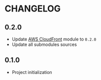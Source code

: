 # CHANGELOG

## 0.2.0

+ Update [AWS CloudFront](https://github.com/Lunik/terraform-aws-cloudfront) module to `0.2.0`
+ Update all submodules sources

## 0.1.0

+ Project initialization
